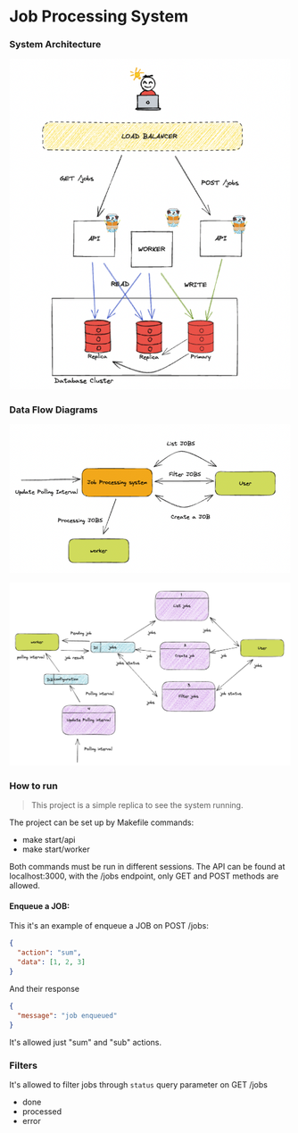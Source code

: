 # Job Processing System


### System Architecture

![System architecture](./imgs/system-architecture.png)

### Data Flow Diagrams

![dfd0](./imgs/dfd0.png)

![dfd1](./imgs/dfd1.png)


### How to run

> This project is a simple replica to see the system running.

The project can be set up by Makefile commands:

- make start/api
- make start/worker

Both commands must be run in different sessions.
The API can be found at localhost:3000, with the /jobs endpoint, only GET and POST methods are allowed.

#### Enqueue a JOB:


This it's an example of enqueue a JOB on POST /jobs:

```json
{
  "action": "sum",
  "data": [1, 2, 3]
}
```

And their response

```json
{
  "message": "job enqueued"
}
```

It's allowed just "sum" and "sub" actions.


### Filters

It's allowed to filter jobs through `status` query parameter on GET /jobs

- done
- processed
- error